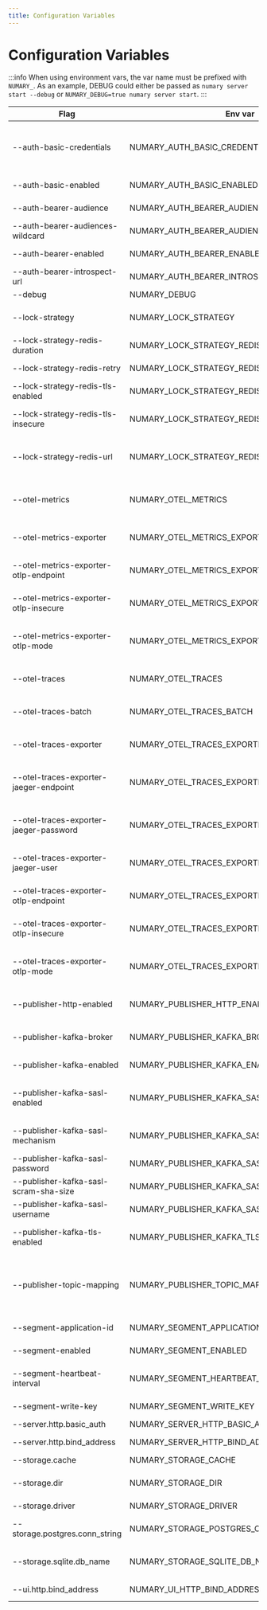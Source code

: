 ```yaml
---
title: Configuration Variables
---
```

# Configuration Variables

:::info
When using environment vars, the var name must be prefixed with `NUMARY_`. As an example, DEBUG could either be passed as `numary server start --debug` or `NUMARY_DEBUG=true numary server start`.
:::

 |Flag                                   |Env var                              |Default value                    |Description                                            |
 |-                                      |-                                    |-                                |-                                                      |
 |--auth-basic-credentials               |NUMARY_AUTH_BASIC_CREDENTIALS               |[]                               |HTTP basic auth credentials (`<username>:<password>`)    |
 |--auth-basic-enabled                   |NUMARY_AUTH_BASIC_ENABLED                   |false                            |Enable basic auth                                      |
 |--auth-bearer-audience                 |NUMARY_AUTH_BEARER_AUDIENCE                 |[]                               |Allowed audiences                                      |
 |--auth-bearer-audiences-wildcard       |NUMARY_AUTH_BEARER_AUDIENCES_WILDCARD       |false                            |Don't check audience                                   |
 |--auth-bearer-enabled                  |NUMARY_AUTH_BEARER_ENABLED                  |false                            |Enable bearer auth                                     |
 |--auth-bearer-introspect-url           |NUMARY_AUTH_BEARER_INTROSPECT_URL           |                                 |OAuth2 introspect URL                                  |
 |--debug                                |NUMARY_DEBUG                                |false                            |Debug mode                                             |
 |--lock-strategy                        |NUMARY_LOCK_STRATEGY                        |memory                           |Lock strategy (memory, none, redis)                    |
 |--lock-strategy-redis-duration         |NUMARY_LOCK_STRATEGY_REDIS_DURATION         |1m0s                             |Lock duration                                          |
 |--lock-strategy-redis-retry            |NUMARY_LOCK_STRATEGY_REDIS_RETRY            |1s                               |Retry lock period                                      |
 |--lock-strategy-redis-tls-enabled      |NUMARY_LOCK_STRATEGY_REDIS_TLS_ENABLED      |false                            |Use tls on redis                                       |
 |--lock-strategy-redis-tls-insecure     |NUMARY_LOCK_STRATEGY_REDIS_TLS_INSECURE     |false                            |Whether redis is trusted or not                        |
 |--lock-strategy-redis-url              |NUMARY_LOCK_STRATEGY_REDIS_URL              |                                 |Redis url when using redis locking strategy            |
 |--otel-metrics                         |NUMARY_OTEL_METRICS                         |false                            |Enable OpenTelemetry metrics support                   |
 |--otel-metrics-exporter                |NUMARY_OTEL_METRICS_EXPORTER                |stdout                           |OpenTelemetry metrics exporter                         |
 |--otel-metrics-exporter-otlp-endpoint  |NUMARY_OTEL_METRICS_EXPORTER_OTLP_ENDPOINT  |                                 |OpenTelemetry metrics grpc endpoint                    |
 |--otel-metrics-exporter-otlp-insecure  |NUMARY_OTEL_METRICS_EXPORTER_OTLP_INSECURE  |false                            |OpenTelemetry metrics grpc insecure                    |
 |--otel-metrics-exporter-otlp-mode      |NUMARY_OTEL_METRICS_EXPORTER_OTLP_MODE      |grpc                             |OpenTelemetry metrics OTLP exporter mode (grpc|http)   |
 |--otel-traces                          |NUMARY_OTEL_TRACES                          |false                            |Enable OpenTelemetry traces support                    |
 |--otel-traces-batch                    |NUMARY_OTEL_TRACES_BATCH                    |false                            |Use OpenTelemetry batching                             |
 |--otel-traces-exporter                 |NUMARY_OTEL_TRACES_EXPORTER                 |stdout                           |OpenTelemetry traces exporter                          |
 |--otel-traces-exporter-jaeger-endpoint |NUMARY_OTEL_TRACES_EXPORTER_JAEGER_ENDPOINT |                                 |OpenTelemetry traces Jaeger exporter endpoint          |
 |--otel-traces-exporter-jaeger-password |NUMARY_OTEL_TRACES_EXPORTER_JAEGER_PASSWORD |                                 |OpenTelemetry traces Jaeger exporter password          |
 |--otel-traces-exporter-jaeger-user     |NUMARY_OTEL_TRACES_EXPORTER_JAEGER_USER     |                                 |OpenTelemetry traces Jaeger exporter user              |
 |--otel-traces-exporter-otlp-endpoint   |NUMARY_OTEL_TRACES_EXPORTER_OTLP_ENDPOINT   |                                 |OpenTelemetry traces grpc endpoint                     |
 |--otel-traces-exporter-otlp-insecure   |NUMARY_OTEL_TRACES_EXPORTER_OTLP_INSECURE   |false                            |OpenTelemetry traces grpc insecure                     |
 |--otel-traces-exporter-otlp-mode       |NUMARY_OTEL_TRACES_EXPORTER_OTLP_MODE       |grpc                             |OpenTelemetry traces OTLP exporter mode (grpc|http)    |
 |--publisher-http-enabled               |NUMARY_PUBLISHER_HTTP_ENABLED               |false                            |Sent write event to http endpoint                      |
 |--publisher-kafka-broker               |NUMARY_PUBLISHER_KAFKA_BROKER               |[]                               |Kafka address is kafka enabled                         |
 |--publisher-kafka-enabled              |NUMARY_PUBLISHER_KAFKA_ENABLED              |false                            |Publish write events to kafka                          |
 |--publisher-kafka-sasl-enabled         |NUMARY_PUBLISHER_KAFKA_SASL_ENABLED         |false                            |Enable SASL authentication on kafka publisher          |
 |--publisher-kafka-sasl-mechanism       |NUMARY_PUBLISHER_KAFKA_SASL_MECHANISM       |                                 |SASL authentication mechanism                          |
 |--publisher-kafka-sasl-password        |NUMARY_PUBLISHER_KAFKA_SASL_PASSWORD        |                                 |SASL password                                          |
 |--publisher-kafka-sasl-scram-sha-size  |NUMARY_PUBLISHER_KAFKA_SASL_SCRAM_SHA_SIZE  |512                              |SASL SCRAM SHA size                                    |
 |--publisher-kafka-sasl-username        |NUMARY_PUBLISHER_KAFKA_SASL_USERNAME        |                                 |SASL username                                          |
 |--publisher-kafka-tls-enabled          |NUMARY_PUBLISHER_KAFKA_TLS_ENABLED          |false                            |Enable TLS to connect on kafka                         |
 |--publisher-topic-mapping              |NUMARY_PUBLISHER_TOPIC_MAPPING              |[]                               |Define mapping between internal event types and topics |
 |--segment-application-id               |NUMARY_SEGMENT_APPLICATION_ID               |                                 |Segment application id                                 |
 |--segment-enabled                      |NUMARY_SEGMENT_ENABLED                      |true                             |Is segment enabled                                     |
 |--segment-heartbeat-interval           |NUMARY_SEGMENT_HEARTBEAT_INTERVAL           |24h0m0s                          |Segment heartbeat interval                             |
 |--segment-write-key                    |NUMARY_SEGMENT_WRITE_KEY                    |lAVEcNA5tKkhkQGp2CvTBSsbGqFsbCIF |Segment write key                                      |
 |--server.http.basic_auth               |NUMARY_SERVER_HTTP_BASIC_AUTH               |                                 |Http basic auth                                        |
 |--server.http.bind_address             |NUMARY_SERVER_HTTP_BIND_ADDRESS             |localhost:3068                   |API bind address                                       |
 |--storage.cache                        |NUMARY_STORAGE_CACHE                        |true                             |Storage cache                                          |
 |--storage.dir                          |NUMARY_STORAGE_DIR                          |/Users/clement/.numary/data      |Storage directory (for sqlite)                         |
 |--storage.driver                       |NUMARY_STORAGE_DRIVER                       |sqlite                           |Storage driver                                         |
 |--storage.postgres.conn_string         |NUMARY_STORAGE_POSTGRES_CONN_STRING         |postgresql://localhost/postgres  |Postgre connection string                              |
 |--storage.sqlite.db_name               |NUMARY_STORAGE_SQLITE_DB_NAME               |numary                           |SQLite database name                                   |
 |--ui.http.bind_address                 |NUMARY_UI_HTTP_BIND_ADDRESS                 |localhost:3068                   |UI bind address                                        |
